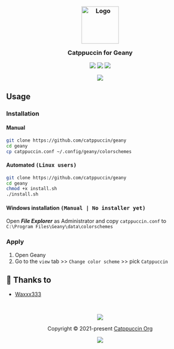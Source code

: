 <h3 align="center">
	<img src="https://raw.githubusercontent.com/catppuccin/catppuccin/dev/assets/logos/exports/1544x1544_circle.png" width="100" alt="Logo"/><br/>
	<img src="https://raw.githubusercontent.com/catppuccin/catppuccin/dev/assets/misc/transparent.png" height="30" width="0px"/>
	Catppuccin for Geany
	<img src="https://raw.githubusercontent.com/catppuccin/catppuccin/dev/assets/misc/transparent.png" height="30" width="0px"/>
</h3>

<p align="center">
    <a href="https://github.com/catppuccin/geany/stargazers"><img src="https://img.shields.io/github/stars/catppuccin/geany?colorA=1e1e28&colorB=c9cbff&style=for-the-badge&logo=starship"></a>
    <a href="https://github.com/catppuccin/geany/issues"><img src="https://img.shields.io/github/issues/catppuccin/geany?colorA=1e1e28&colorB=f7be95&style=for-the-badge"></a>
    <a href="https://github.com/catppuccin/geany/contributors"><img src="https://img.shields.io/github/contributors/catppuccin/geany?colorA=1e1e28&colorB=b1e1a6&style=for-the-badge"></a>
</p>

<p align="center">
  <img src="https://github.com/catppuccin/geany/blob/main/assets/ss.png"/>
</p>

## Usage

### Installation

#### Manual

```bash
git clone https://github.com/catppuccin/geany
cd geany
cp catppuccin.conf ~/.config/geany/colorschemes
```

#### Automated <kbd>(Linux users)</kbd>

```bash
git clone https://github.com/catppuccin/geany
cd geany
chmod +x install.sh
./install.sh
```
#### Windows installation <kbd>(Manual | No installer yet)</kbd>
Open ***File Explorer*** as Administrator and copy `catppuccin.conf` to `C:\Program Files\Geany\data\colorschemes`

### Apply

1. Open Geany
2. Go to the `view` tab >> `Change color scheme` >> pick `Catppuccin`

## 💝 Thanks to

-   [Waxxx333 ](https://github.com/Waxxx333)

&nbsp;

<p align="center"><img src="https://raw.githubusercontent.com/catppuccin/catppuccin/dev/assets/footers/gray0_ctp_on_line.svg?sanitize=true" /></p>
<p align="center">Copyright &copy; 2021-present <a href="https://github.com/catppuccin" target="_blank">Catppuccin Org</a>
<p align="center"><a href="https://github.com/catppuccin/catppuccin/blob/main/LICENSE"><img src="https://img.shields.io/static/v1.svg?style=for-the-badge&label=License&message=MIT&logoColor=d9e0ee&colorA=302d41&colorB=c9cbff"/></a></p>
